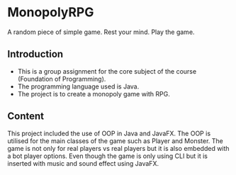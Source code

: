 # MonopolyRPG

A random piece of simple game.
Rest your mind.
Play the game.

## Introduction

* This is a group assignment for the core subject of the course (Foundation of Programming).
* The programming language used is Java.
* The project is to create a monopoly game with RPG. 


## Content

This project included the use of OOP in Java and JavaFX. The OOP is utilised for the main classes of the game such as Player and Monster.
The game is not only for real players vs real players but it is also embedded with a bot player options.
Even though the game is only using CLI but it is inserted with music and sound effect using JavaFX.
